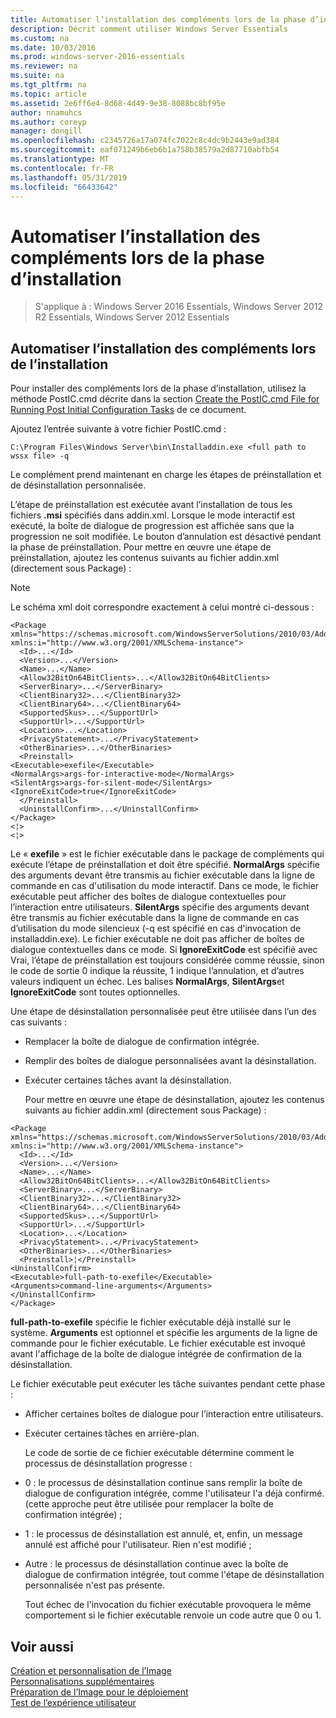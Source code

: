 ```yaml
---
title: Automatiser l’installation des compléments lors de la phase d’installation
description: Décrit comment utiliser Windows Server Essentials
ms.custom: na
ms.date: 10/03/2016
ms.prod: windows-server-2016-essentials
ms.reviewer: na
ms.suite: na
ms.tgt_pltfrm: na
ms.topic: article
ms.assetid: 2e6ff6e4-8d68-4d49-9e38-8088bc8bf95e
author: nnamuhcs
ms.author: coreyp
manager: dongill
ms.openlocfilehash: c2345726a17a074fc7022c8c4dc9b2443e9ad384
ms.sourcegitcommit: eaf071249b6eb6b1a758b38579a2d87710abfb54
ms.translationtype: MT
ms.contentlocale: fr-FR
ms.lasthandoff: 05/31/2019
ms.locfileid: "66433642"
---
```

# <a name="automate-installation-of-add-ins-during-setup"></a>Automatiser l’installation des compléments lors de la phase d’installation

>S'applique à : Windows Server 2016 Essentials, Windows Server 2012 R2 Essentials, Windows Server 2012 Essentials

##  <a name="BKMK_AddIns"></a> Automatiser l’installation des compléments lors de l’installation  
 Pour installer des compléments lors de la phase d’installation, utilisez la méthode PostIC.cmd décrite dans la section [Create the PostIC.cmd File for Running Post Initial Configuration Tasks](Create-the-PostIC.cmd-File-for-Running-Post-Initial-Configuration-Tasks.md) de ce document.  
  
 Ajoutez l’entrée suivante à votre fichier PostIC.cmd :  
  
```  
C:\Program Files\Windows Server\bin\Installaddin.exe <full path to wssx file> -q  
```  
  
 Le complément prend maintenant en charge les étapes de préinstallation et de désinstallation personnalisée.  
  
 L’étape de préinstallation est exécutée avant l’installation de tous les fichiers **.msi** spécifiés dans addin.xml. Lorsque le mode interactif est exécuté, la boîte de dialogue de progression est affichée sans que la progression ne soit modifiée. Le bouton d’annulation est désactivé pendant la phase de préinstallation. Pour mettre en œuvre une étape de préinstallation, ajoutez les contenus suivants au fichier addin.xml (directement sous Package) :  
  
> [!NOTE]
>  Le schéma xml doit correspondre exactement à celui montré ci-dessous :  
  
```  
<Package xmlns="https://schemas.microsoft.com/WindowsServerSolutions/2010/03/Addins" xmlns:i="http://www.w3.org/2001/XMLSchema-instance">  
  <Id>...</Id>  
  <Version>...</Version>  
  <Name>...</Name>  
  <Allow32BitOn64BitClients>...</Allow32BitOn64BitClients>  
  <ServerBinary>...</ServerBinary>  
  <ClientBinary32>...</ClientBinary32>  
  <ClientBinary64>...</ClientBinary64>  
  <SupportedSkus>...</SupportUrl>    
  <SupportUrl>...</SupportUrl>  
  <Location>...</Location>    
  <PrivacyStatement>...</PrivacyStatement>  
  <OtherBinaries>...</OtherBinaries>   
  <Preinstall>  
<Executable>exefile</Executable>  
<NormalArgs>args-for-interactive-mode</NormalArgs>  
<SilentArgs>args-for-silent-mode</SilentArgs>  
<IgnoreExitCode>true</IgnoreExitCode>  
  </Preinstall>  
  <UninstallConfirm>...</UninstallConfirm>      
</Package>  
<¦>  
<¦>  
```  
  
 Le « **exefile** » est le fichier exécutable dans le package de compléments qui exécute l’étape de préinstallation et doit être spécifié. **NormalArgs** spécifie des arguments devant être transmis au fichier exécutable dans la ligne de commande en cas d'utilisation du mode interactif. Dans ce mode, le fichier exécutable peut afficher des boîtes de dialogue contextuelles pour l’interaction entre utilisateurs. **SilentArgs** spécifie des arguments devant être transmis au fichier exécutable dans la ligne de commande en cas d’utilisation du mode silencieux (-q est spécifié en cas d'invocation de installaddin.exe). Le fichier exécutable ne doit pas afficher de boîtes de dialogue contextuelles dans ce mode. Si **IgnoreExitCode** est spécifié avec Vrai, l’étape de préinstallation est toujours considérée comme réussie, sinon le code de sortie 0 indique la réussite, 1 indique l’annulation, et d’autres valeurs indiquent un échec. Les balises **NormalArgs**, **SilentArgs**et **IgnoreExitCode** sont toutes optionnelles.  
  
 Une étape de désinstallation personnalisée peut être utilisée dans l’un des cas suivants :  
  
- Remplacer la boîte de dialogue de confirmation intégrée.  
  
- Remplir des boîtes de dialogue personnalisées avant la désinstallation.  
  
- Exécuter certaines tâches avant la désinstallation.  
  
  Pour mettre en œuvre une étape de désinstallation, ajoutez les contenus suivants au fichier addin.xml (directement sous Package) :  
  
```  
<Package xmlns="https://schemas.microsoft.com/WindowsServerSolutions/2010/03/Addins" xmlns:i="http://www.w3.org/2001/XMLSchema-instance">  
  <Id>...</Id>  
  <Version>...</Version>  
  <Name>...</Name>  
  <Allow32BitOn64BitClients>...</Allow32BitOn64BitClients>  
  <ServerBinary>...</ServerBinary>  
  <ClientBinary32>...</ClientBinary32>  
  <ClientBinary64>...</ClientBinary64>  
  <SupportedSkus>...</SupportUrl>    
  <SupportUrl>...</SupportUrl>  
  <Location>...</Location>    
  <PrivacyStatement>...</PrivacyStatement>  
  <OtherBinaries>...</OtherBinaries>   
  <Preinstall>¦</Preinstall>  
<UninstallConfirm>  
<Executable>full-path-to-exefile</Executable>  
<Arguments>command-line-arguments</Arguments>  
</UninstallConfirm>  
</Package>  
```  
  
 **full-path-to-exefile** spécifie le fichier exécutable déjà installé sur le système. **Arguments** est optionnel et spécifie les arguments de la ligne de commande pour le fichier exécutable. Le fichier exécutable est invoqué avant l'affichage de la boîte de dialogue intégrée de confirmation de la désinstallation.  
  
 Le fichier exécutable peut exécuter les tâche suivantes pendant cette phase :  
  
- Afficher certaines boîtes de dialogue pour l’interaction entre utilisateurs.  
  
- Exécuter certaines tâches en arrière-plan.  
  
  Le code de sortie de ce fichier exécutable détermine comment le processus de désinstallation progresse :  
  
- 0 : le processus de désinstallation continue sans remplir la boîte de dialogue de configuration intégrée, comme l'utilisateur l'a déjà confirmé. (cette approche peut être utilisée pour remplacer la boîte de confirmation intégrée) ;  
  
- 1 : le processus de désinstallation est annulé, et, enfin, un message annulé est affiché pour l'utilisateur. Rien n'est modifié ;  
  
- Autre : le processus de désinstallation continue avec la boîte de dialogue de confirmation intégrée, tout comme l'étape de désinstallation personnalisée n'est pas présente.  
  
  Tout échec de l'invocation du fichier exécutable provoquera le même comportement si le fichier exécutable renvoie un code autre que 0 ou 1.  
  
## <a name="see-also"></a>Voir aussi  
 [Création et personnalisation de l’Image](Creating-and-Customizing-the-Image.md)   
 [Personnalisations supplémentaires](Additional-Customizations.md)   
 [Préparation de l’Image pour le déploiement](Preparing-the-Image-for-Deployment.md)   
 [Test de l’expérience utilisateur](Testing-the-Customer-Experience.md)